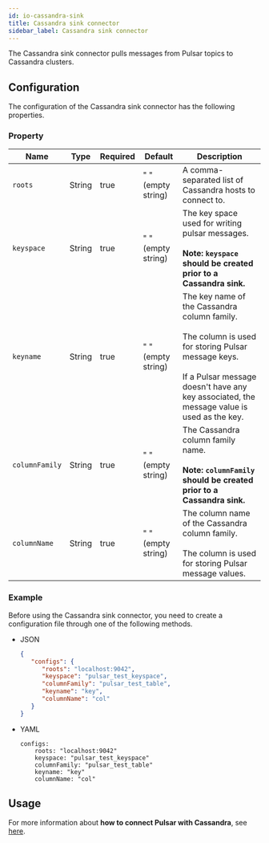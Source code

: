 ```yaml
---
id: io-cassandra-sink
title: Cassandra sink connector
sidebar_label: Cassandra sink connector
---
```


The Cassandra sink connector pulls messages from Pulsar topics to Cassandra clusters.

## Configuration

The configuration of the Cassandra sink connector has the following properties.

### Property

| Name | Type|Required | Default | Description 
|------|----------|----------|---------|-------------|
| `roots` | String|true | " " (empty string) | A comma-separated list of Cassandra hosts to connect to.|
| `keyspace` | String|true| " " (empty string)| The key space used for writing pulsar messages. <br><br>**Note: `keyspace` should be created prior to a Cassandra sink.**|
| `keyname` | String|true| " " (empty string)| The key name of the Cassandra column family. <br><br>The column is used for storing Pulsar message keys. <br><br>If a Pulsar message doesn't have any key associated, the message value is used as the key. |
| `columnFamily` | String|true| " " (empty string)| The Cassandra column family name.<br><br>**Note: `columnFamily` should be created prior to a Cassandra sink.**|
| `columnName` | String|true| " " (empty string) | The column name of the Cassandra column family.<br><br> The column is used for storing Pulsar message values. |

### Example

Before using the Cassandra sink connector, you need to create a configuration file through one of the following methods.

* JSON

    ```json
    {
       "configs": {
          "roots": "localhost:9042",
          "keyspace": "pulsar_test_keyspace",
          "columnFamily": "pulsar_test_table",
          "keyname": "key",
          "columnName": "col"
       }
    }
    ```

* YAML
  
    ```
    configs:
        roots: "localhost:9042"
        keyspace: "pulsar_test_keyspace"
        columnFamily: "pulsar_test_table"
        keyname: "key"
        columnName: "col"
    ```


## Usage

For more information about **how to connect Pulsar with Cassandra**, see [here](io-quickstart.md#connect-pulsar-to-apache-cassandra).
